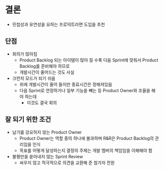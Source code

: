 # 결론
 
- 민첩성과 유연성을 요하는 프로덕트라면 도입을 추천

## 단점

- 회의가 많아짐
  - Product Backlog 되는 아이템이 많아 질 수록 다음 Sprint에 맞춰서 Product Backlog를 준비해야 하므로
  - 개발시간이 줄어드는 것도 사실
- 크런치 모드가 되기 쉬움
  - 위에 개발시간이 줄어 들지만 종료시간은 정해져있음
  - 다음 Sprint로 연장하거나 일부 기능을 빼는 등 Product Owner와 조율을 해야 하는데
    - 이것도 결국 회의

## 잘 되기 위한 조건

- 납기를 강요하지 않는 Product Owner
  - Product Owner는 역할 중의 하나에 불과하며 R&R은 Product Backlog의 관리임을 인식
  - 목표를 어떻게 달성하는지 결정의 주체는 개발 멤버의 책임임을 이해해야 함
- 불평만을 쏟아내지 않는 Sprint Review
  - 싸우지 않고 적극적으로 의견을 교환해 준 참가자 전원